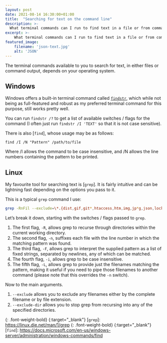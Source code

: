 ```yaml
---
layout: post
date: 2021-08-14 16:30:00+01:00
title:  "Searching for text on the command line"
description: >-
  What terminal commands can I run to find text in a file or from command output?
excerpt: >-
    What terminal commands can I run to find text in a file or from command output?
featured_image:
    filename: 'json-text.jpg'
    alt: 'JSON'
---
```


The terminal commands available to you to search for text, in either files or command output, depends on your operating system.

## Windows

Windows offers a built-in terminal command called [`findstr`], which while not being as full-featured and robust as my preferred terminal command for this purpose, still works pretty well.

You can run `findstr /?` to get a list of available switches / flags for the command (I often just run `findstr /I 'TEXT'` so that it is not case sensitive).

There is also [`find`], whose usage may be as follows:

```
find /I /N "Pattern" /path/to/file
```

Where /I allows the command to be case insensitive, and /N allows the line numbers containing the pattern to be printed.

## Linux

My favourite tool for searching text is [`grep`]. It is fairly intuitive and can be lightning fast depending on the options you pass to it.

This is a typical `grep` command I use:

```bash
grep -RnFil --exclude=\*.{dist,gif,git*,htaccess,htm,img,jp*g,json,lock,log,*map,Markdown,min.js,png,svg,txt,vue,vim*} --exclude-dir={.git,.gradle,.jekyll-cache,.next,.ssh,.vim,_site,bootstrap,bower,bower_components,brochure,build,caches,env,errors,img,lang*,locale,lib,media,node_modules,original,platforms,plugins,static_compiled,static,storage,tests,translations,twenty*,vendor,ViewerJS,wordpress,wp-admin,wp-includes,wp-json,www} '*STRING HERE*' .
```

Let&rsquo;s break it down, starting with the switches / flags passed to `grep`.

1. The first flag, `-R`, allows grep to recurse through directories within the current working directory.
2. The second flag, `-n`, suffixes each file with the line number in which the matching pattern was found.
3. The third flag, `-F`, allows grep to interpret the supplied pattern as a list of fixed strings, separated by newlines, any of which can be matched.
4. The fourth flag, `-i`, allows grep to be case insensitive.
5. The fifth flag, `-L`, allows grep to provide just the filenames matching the pattern, making it useful if you need to pipe those filenames to another command (please note that this overrides the `-n` switch).

Now to the main arguments.

1. `--exclude` allows you to exclude any filenames either by the complete filename or by file extension.
2. `--exclude-dir` allows you to stop grep from recursing into any of the specified directories.

[`findstr`]: https://docs.microsoft.com/en-us/windows-server/administration/windows-commands/findstr
{: .font-weight-bold}
{:target="_blank"}
[`grep`]: https://linux.die.net/man/1/grep
{: .font-weight-bold}
{:target="_blank"}
[`find`]: https://docs.microsoft.com/en-us/windows-server/administration/windows-commands/find
